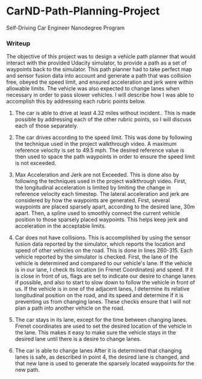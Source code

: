 # CarND-Path-Planning-Project
Self-Driving Car Engineer Nanodegree Program
  
### Writeup
The objective of this project was to design a vehicle path planner that would interact with the provided Udacity simulator, to provide a path as a set of waypoints back to the simulator. This path planner had to take perfect map and sensor fusion data into account and generate a path that was collision free, obeyed the speed limit, and ensured acceleration and jerk were within allowable limits. The vehicle was also expected to change lanes when necessary in order to pass slower vehicles. I will describe how I was able to accomplish this by addressing each rubric points below.

1. The car is able to drive at least 4.32 miles without incident..
This is made possible by addressing each of the other rubric points, so I will discuss each of those separately.

2. The car drives according to the speed limit.
This was done by following the technique used in the project walkthrough video. A maximum reference velocity is set to 49.5 mph. The desired reference value is then used to space the path waypoints in order to ensure the speed limit is not exceeded.

3. Max Acceleration and Jerk are not Exceeded.
This is done also by following the techniques used in the project walkthrough video. First, the longitudinal acceleration is limited by limiting the change in reference velocity each timestep. The lateral acceleration and jerk are considered by how the waypoints are generated. First, several waypoints are placed sparsely apart, according to the desired lane, 30m apart. Then, a spline used to smoothly connect the current vehicle position to those sparsely placed waypoints. This helps keep jerk and acceleration in the acceptable limits. 

4. Car does not have collisions.
This is accomplished by using the sensor fusion data reported by the simulator, which reports the location and speed of other vehicles on the road. This is done in lines 260-315. Each vehicle reported by the simulator is checked. First, the lane of the vehicle is determined and compared to our vehicle's lane. If the vehicle is in our lane, I check its location (in Frenet Coordinates) and speed. If it is close in front of us, flags are set to indicate our desire to change lanes if possible, and also to start to slow down to follow the vehicle in front of us. If the vehicle is in one of the adjacent lanes, I determine its relative longitudinal position on the road, and its speed and determine if it is preventing us from changing lanes. These checks ensure that I will not plan a path into another vehicle on the road.

5. The car stays in its lane, except for the time between changing lanes.
Frenet coordinates are used to set the desired location of the vehicle in the lane. This makes it easy to make sure the vehicle stays in the desired lane until there is a desire to change lanes.

6. The car is able to change lanes
After it is determined that changing lanes is safe, as described in point 4, the desired lane is changed, and that new lane is used to generate the sparsely located waypoints for the new path.



